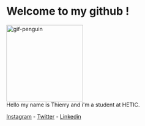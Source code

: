 # Welcome to my github !
<img src="https://c.tenor.com/pvFJwncehzIAAAAC/hello-there-private-from-penguins-of-madagascar.gif" alt="gif-penguin" width="200"> 

<br>
Hello my name is Thierry and i'm a student at HETIC.

<!-- ![gif-penguin](https://media.giphy.com/media/Cmr1OMJ2FN0B2/giphy.gif) -->

<br>

[Instagram](https://www.instagram.com/nangaim.nd/) - [Twitter](https://twitter.com/MgnThierry) - [Linkedin](https://www.linkedin.com/in/thierry-maignan-33b044226/)

 


